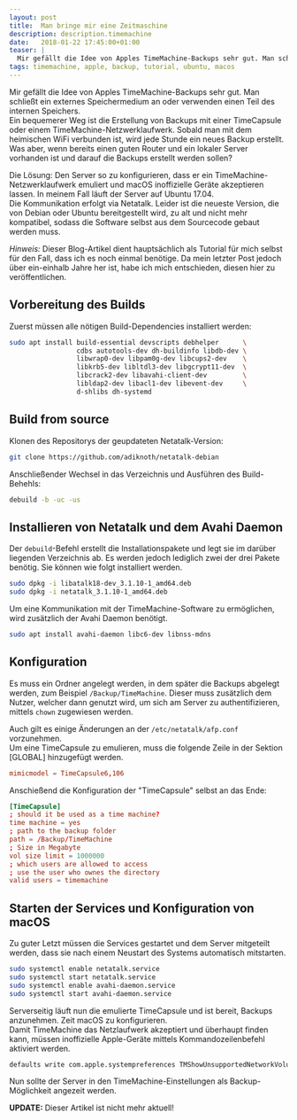 ```yaml
---
layout: post
title:  Man bringe mir eine Zeitmaschine
description: description.timemachine
date:   2018-01-22 17:45:00+01:00
teaser: |
  Mir gefällt die Idee von Apples TimeMachine-Backups sehr gut. Man schließt ein externes Speichermedium an oder verwenden einen Teil des internen Speichers. Ein bequemerer Weg...
tags: timemachine, apple, backup, tutorial, ubuntu, macos
---
```


Mir gefällt die Idee von Apples TimeMachine-Backups sehr gut. Man schließt ein externes Speichermedium an oder verwenden einen Teil des internen Speichers.  
Ein bequemerer Weg ist die Erstellung von Backups mit einer TimeCapsule oder einem TimeMachine-Netzwerklaufwerk. Sobald man mit dem heimischen WiFi verbunden ist, wird jede Stunde ein neues Backup erstellt.
Was aber, wenn bereits einen guten Router und ein lokaler Server vorhanden ist und darauf die Backups erstellt werden sollen?

Die Lösung: Den Server so zu konfigurieren, dass er ein TimeMachine-Netzwerklaufwerk emuliert und macOS inoffizielle Geräte akzeptieren lassen. In meinem Fall läuft der Server auf Ubuntu 17.04.  
Die Kommunikation erfolgt via Netatalk. Leider ist die neueste Version, die von Debian oder Ubuntu bereitgestellt wird, zu alt und nicht mehr kompatibel, sodass die Software selbst aus dem Sourcecode gebaut werden muss.

*Hinweis:* Dieser Blog-Artikel dient hauptsächlich als Tutorial für mich selbst für den Fall, dass ich es noch einmal benötige. Da mein letzter Post jedoch über ein-einhalb Jahre her ist, habe ich mich entschieden, diesen hier zu veröffentlichen.

## Vorbereitung des Builds

Zuerst müssen alle nötigen Build-Dependencies installiert werden:

```bash
sudo apt install build-essential devscripts debhelper      \
                 cdbs autotools-dev dh-buildinfo libdb-dev \
                 libwrap0-dev libpam0g-dev libcups2-dev    \
                 libkrb5-dev libltdl3-dev libgcrypt11-dev  \
                 libcrack2-dev libavahi-client-dev         \
                 libldap2-dev libacl1-dev libevent-dev     \
                 d-shlibs dh-systemd
```

## Build from source

Klonen des Repositorys der geupdateten Netatalk-Version:

```bash
git clone https://github.com/adiknoth/netatalk-debian
```

Anschließender Wechsel in das Verzeichnis und Ausführen des Build-Behehls:

 ```bash
 debuild -b -uc -us
 ```

## Installieren von Netatalk und dem Avahi Daemon

Der `debuild`-Befehl erstellt die Installationspakete und legt sie im darüber liegenden Verzeichnis ab.
Es werden jedoch lediglich zwei der drei Pakete benötig. Sie können wie folgt installiert werden.

```bash
sudo dpkg -i libatalk18-dev_3.1.10-1_amd64.deb
sudo dpkg -i netatalk_3.1.10-1_amd64.deb
```

Um eine Kommunikation mit der TimeMachine-Software zu ermöglichen, wird zusätzlich der Avahi Daemon benötigt.

```bash
sudo apt install avahi-daemon libc6-dev libnss-mdns
```

## Konfiguration

Es muss ein Ordner angelegt werden, in dem später die Backups abgelegt werden, zum Beispiel `/Backup/TimeMachine`. Dieser muss zusätzlich dem Nutzer, welcher dann genutzt wird, um sich am Server zu authentifizieren, mittels `chown` zugewiesen werden.

Auch gilt es einige Änderungen an der `/etc/netatalk/afp.conf` vorzunehmen.  
Um eine TimeCapsule zu emulieren, muss die folgende Zeile in der Sektion [GLOBAL] hinzugefügt werden.

```conf
mimicmodel = TimeCapsule6,106
```

Anschießend die Konfiguration der "TimeCapsule" selbst an das Ende:

```conf
[TimeCapsule]
; should it be used as a time machine?
time machine = yes
; path to the backup folder
path = /Backup/TimeMachine
; Size in Megabyte
vol size limit = 1000000
; which users are allowed to access
; use the user who ownes the directory
valid users = timemachine
```

## Starten der Services und Konfiguration von macOS

Zu guter Letzt müssen die Services gestartet und dem Server mitgeteilt werden, dass sie nach einem Neustart des Systems automatisch mitstarten.

```bash
sudo systemctl enable netatalk.service
sudo systemctl start netatalk.service
sudo systemctl enable avahi-daemon.service
sudo systemctl start avahi-daemon.service
```

Serverseitig läuft nun die emulierte TimeCapsule und ist bereit, Backups anzunehmen. Zeit macOS zu konfigurieren.  
Damit TimeMachine das Netzlaufwerk akzeptiert und überhaupt finden kann, müssen inoffizielle Apple-Geräte mittels Kommandozeilenbefehl aktiviert werden.

```bash
defaults write com.apple.systempreferences TMShowUnsupportedNetworkVolumes 1
```

Nun sollte der Server in den TimeMachine-Einstellungen als Backup-Möglichkeit angezeit werden.

**UPDATE:** Dieser Artikel ist nicht mehr aktuell!
